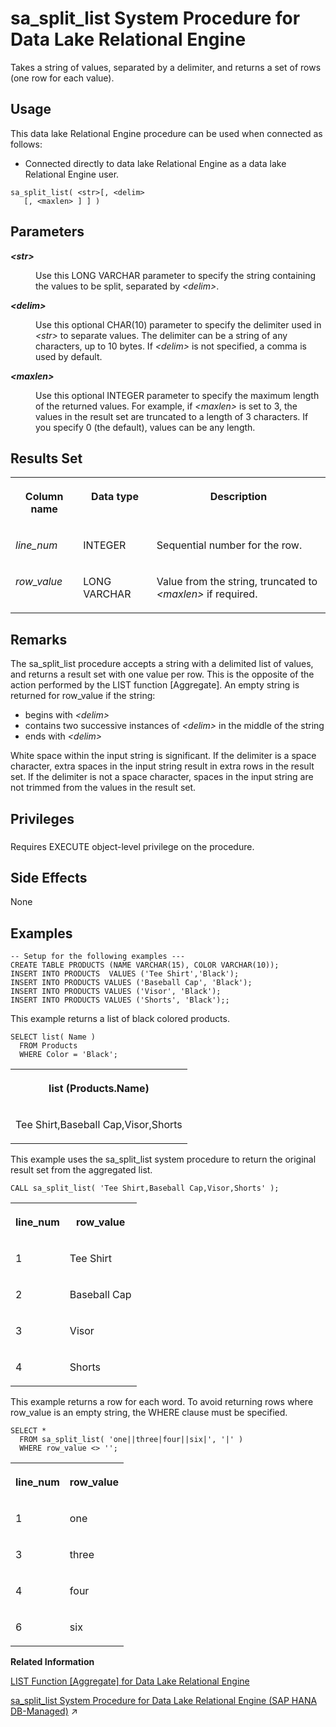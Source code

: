 <!-- loio8177739d6ce21014b82ebbcba7441f0b -->

# sa\_split\_list System Procedure for Data Lake Relational Engine

Takes a string of values, separated by a delimiter, and returns a set of rows \(one row for each value\).



<a name="loio8177739d6ce21014b82ebbcba7441f0b__section_p4t_vqn_14b"/>

## Usage

This data lake Relational Engine procedure can be used when connected as follows:

-   Connected directly to data lake Relational Engine as a data lake Relational Engine user.



```
sa_split_list( <str>[, <delim>
   [, <maxlen> ] ] )
```



<a name="loio8177739d6ce21014b82ebbcba7441f0b__sa_split_list_parm1"/>

## Parameters


<dl>
<dt><b>

*<str\>* 

</b></dt>
<dd>

Use this LONG VARCHAR parameter to specify the string containing the values to be split, separated by *<delim\>*.



</dd><dt><b>

*<delim\>* 

</b></dt>
<dd>

Use this optional CHAR\(10\) parameter to specify the delimiter used in *<str\>* to separate values. The delimiter can be a string of any characters, up to 10 bytes. If *<delim\>* is not specified, a comma is used by default.



</dd><dt><b>

*<maxlen\>* 

</b></dt>
<dd>

Use this optional INTEGER parameter to specify the maximum length of the returned values. For example, if *<maxlen\>* is set to 3, the values in the result set are truncated to a length of 3 characters. If you specify 0 \(the default\), values can be any length.



</dd>
</dl>



<a name="loio8177739d6ce21014b82ebbcba7441f0b__sa_split_list_resultset1"/>

## Results Set


<table>
<tr>
<th valign="top">

Column name

</th>
<th valign="top">

Data type

</th>
<th valign="top">

Description

</th>
</tr>
<tr>
<td valign="top">

*line\_num*

</td>
<td valign="top">

INTEGER

</td>
<td valign="top">

Sequential number for the row.

</td>
</tr>
<tr>
<td valign="top">

*row\_value*

</td>
<td valign="top">

LONG VARCHAR

</td>
<td valign="top">

Value from the string, truncated to *<maxlen\>* if required.

</td>
</tr>
</table>



<a name="loio8177739d6ce21014b82ebbcba7441f0b__sa_split_list_remarks1"/>

## Remarks

The sa\_split\_list procedure accepts a string with a delimited list of values, and returns a result set with one value per row. This is the opposite of the action performed by the LIST function \[Aggregate\]. An empty string is returned for row\_value if the string:

-   begins with *<delim\>* 
-   contains two successive instances of *<delim\>* in the middle of the string
-   ends with *<delim\>* 

White space within the input string is significant. If the delimiter is a space character, extra spaces in the input string result in extra rows in the result set. If the delimiter is not a space character, spaces in the input string are not trimmed from the values in the result set.



<a name="loio8177739d6ce21014b82ebbcba7441f0b__sa_split_list_priv1"/>

## Privileges



### 

Requires EXECUTE object-level privilege on the procedure.



<a name="loio8177739d6ce21014b82ebbcba7441f0b__sa_split_list_sideeffects1"/>

## Side Effects

None



<a name="loio8177739d6ce21014b82ebbcba7441f0b__sa_split_list_examples1"/>

## Examples

```
-- Setup for the following examples ---
CREATE TABLE PRODUCTS (NAME VARCHAR(15), COLOR VARCHAR(10));
INSERT INTO PRODUCTS  VALUES ('Tee Shirt','Black');
INSERT INTO PRODUCTS VALUES ('Baseball Cap', 'Black');
INSERT INTO PRODUCTS VALUES ('Visor', 'Black');
INSERT INTO PRODUCTS VALUES ('Shorts', 'Black');;
```

This example returns a list of black colored products.

```
SELECT list( Name )
  FROM Products 
  WHERE Color = 'Black';
```


<table>
<tr>
<th valign="top">

list \(Products.Name\)

</th>
</tr>
<tr>
<td valign="top">

Tee Shirt,Baseball Cap,Visor,Shorts

</td>
</tr>
</table>

This example uses the sa\_split\_list system procedure to return the original result set from the aggregated list.

```
CALL sa_split_list( 'Tee Shirt,Baseball Cap,Visor,Shorts' );
```


<table>
<tr>
<th valign="top">

line\_num

</th>
<th valign="top">

row\_value

</th>
</tr>
<tr>
<td valign="top">

1

</td>
<td valign="top">

Tee Shirt

</td>
</tr>
<tr>
<td valign="top">

2

</td>
<td valign="top">

Baseball Cap

</td>
</tr>
<tr>
<td valign="top">

3

</td>
<td valign="top">

Visor

</td>
</tr>
<tr>
<td valign="top">

4

</td>
<td valign="top">

Shorts

</td>
</tr>
</table>

This example returns a row for each word. To avoid returning rows where row\_value is an empty string, the WHERE clause must be specified.

```
SELECT *
  FROM sa_split_list( 'one||three|four||six|', '|' ) 
  WHERE row_value <> '';
```


<table>
<tr>
<th valign="top">

line\_num

</th>
<th valign="top">

row\_value

</th>
</tr>
<tr>
<td valign="top">

1

</td>
<td valign="top">

one

</td>
</tr>
<tr>
<td valign="top">

3

</td>
<td valign="top">

three

</td>
</tr>
<tr>
<td valign="top">

4

</td>
<td valign="top">

four

</td>
</tr>
<tr>
<td valign="top">

6

</td>
<td valign="top">

six

</td>
</tr>
</table>

**Related Information**  


[LIST Function \[Aggregate\] for Data Lake Relational Engine](../050-system-sql-functions/list-function-aggregate-for-data-lake-relational-engine-a2984e5.md "Returns a delimited list of values for every row in a group.")

[sa_split_list System Procedure for Data Lake Relational Engine (SAP HANA DB-Managed)](https://help.sap.com/viewer/a898e08b84f21015969fa437e89860c8/2024_1_QRC/en-US/204a6c1cac354d788d94946c8e9dbe21.html "Takes a string of values, separated by a delimiter, and returns a set of rows (one row for each value).") :arrow_upper_right:


